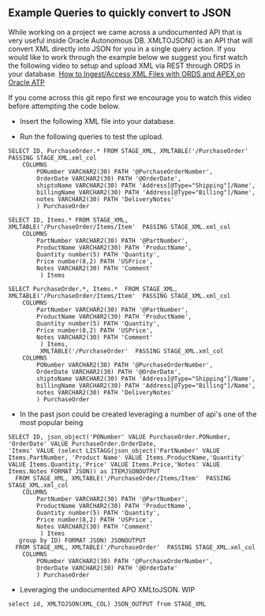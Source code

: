 ## Example Queries to quickly convert to JSON
While working on a project we came across a undocumented API that is very useful inside Oracle Autonomous DB. XMLTOJSON() is an API that will convert XML directly into JSON for you in a single query action. If you would like to work through the example below we suggest you first watch the following video to setup and upload XML via REST through ORDS in your database. [How to Ingest/Access XML Files with ORDS and APEX on Oracle ATP](https://www.youtube.com/watch?v=JPyVzhQgTV0&list=PLsnBif_-5JnA8Hzvp8e1bQ3fo6VEvYEB0&index=13&t=256s&pp=gAQBiAQB)

If you come across this git repo first we encourage you to watch this video before attempting the code below. []()

- Insert the following XML file into your database. []()

- Run the following queries to test the upload. 
```
SELECT ID, PurchaseOrder.* FROM STAGE_XML, XMLTABLE('/PurchaseOrder'  PASSING STAGE_XML.xml_col
    COLUMNS
        PONumber VARCHAR2(30) PATH '@PurchaseOrderNumber',
        OrderDate VARCHAR2(30) PATH '@OrderDate',
        shiptoName VARCHAR2(30) PATH 'Address[@Type="Shipping"]/Name',
        billingName VARCHAR2(30) PATH 'Address[@Type="Billing"]/Name',
        notes VARCHAR2(30) PATH 'DeliveryNotes'
        ) PurchaseOrder

SELECT ID, Items.* FROM STAGE_XML, XMLTABLE('/PurchaseOrder/Items/Item'  PASSING STAGE_XML.xml_col
    COLUMNS
        PartNumber VARCHAR2(30) PATH '@PartNumber',
        ProductName VARCHAR2(30) PATH 'ProductName',
        Quantity number(5) PATH 'Quantity',
        Price number(8,2) PATH 'USPrice',
        Notes VARCHAR2(30) PATH 'Comment'
         ) Items

SELECT PurchaseOrder.*, Items.*  FROM STAGE_XML, XMLTABLE('/PurchaseOrder/Items/Item'  PASSING STAGE_XML.xml_col
    COLUMNS
        PartNumber VARCHAR2(30) PATH '@PartNumber',
        ProductName VARCHAR2(30) PATH 'ProductName',
        Quantity number(5) PATH 'Quantity',
        Price number(8,2) PATH 'USPrice',
        Notes VARCHAR2(30) PATH 'Comment'
         ) Items, 
         XMLTABLE('/PurchaseOrder'  PASSING STAGE_XML.xml_col
    COLUMNS
        PONumber VARCHAR2(30) PATH '@PurchaseOrderNumber',
        OrderDate VARCHAR2(30) PATH '@OrderDate',
        shiptoName VARCHAR2(30) PATH 'Address[@Type="Shipping"]/Name',
        billingName VARCHAR2(30) PATH 'Address[@Type="Billing"]/Name',
        notes VARCHAR2(30) PATH 'DeliveryNotes'
        ) PurchaseOrder
```
- In the past json could be created leveraging a number of api's one of the most popular being
```
SELECT ID, json_object('PONumber' VALUE PurchaseOrder.PONumber, 'OrderDate' VALUE PurchaseOrder.OrderDate, 
'Items' VALUE (select LISTAGG(json_object('PartNumber' VALUE Items.PartNumber, 'Product Name' VALUE Items.ProductName,'Quantity' VALUE Items.Quantity,'Price' VALUE Items.Price,'Notes' VALUE Items.Notes FORMAT JSON)) as ITEMJSONOUTPUT
  FROM STAGE_XML, XMLTABLE('/PurchaseOrder/Items/Item'  PASSING STAGE_XML.xml_col
    COLUMNS
        PartNumber VARCHAR2(30) PATH '@PartNumber',
        ProductName VARCHAR2(30) PATH 'ProductName',
        Quantity number(5) PATH 'Quantity',
        Price number(8,2) PATH 'USPrice',
        Notes VARCHAR2(30) PATH 'Comment'
         ) Items
   group by ID) FORMAT JSON) JSONOUTPUT
  FROM STAGE_XML, XMLTABLE('/PurchaseOrder'  PASSING STAGE_XML.xml_col
    COLUMNS
        PONumber VARCHAR2(30) PATH '@PurchaseOrderNumber',
        OrderDate VARCHAR2(30) PATH '@OrderDate'
        ) PurchaseOrder
```

- Leveraging the undocumented APO XMLtoJSON. WIP
```
select id, XMLTOJSON(XML_COL) JSON_OUTPUT from STAGE_XML
```
